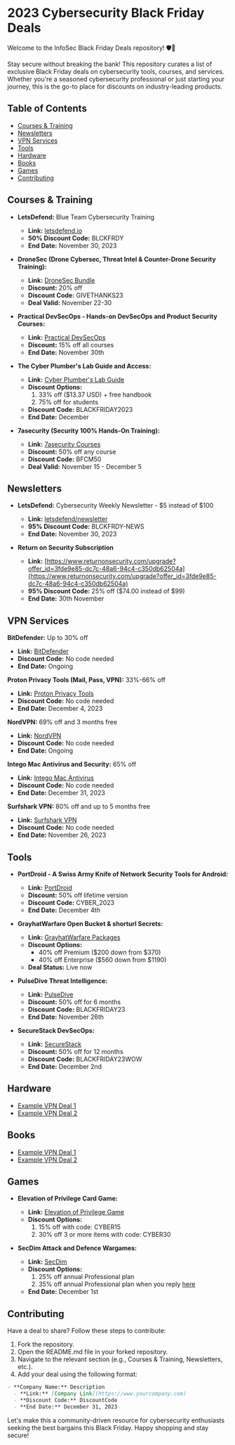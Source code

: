 # 2023 Cybersecurity Black Friday Deals

Welcome to the InfoSec Black Friday Deals repository! 🛡️🎁

Stay secure without breaking the bank! This repository curates a list of exclusive Black Friday deals on cybersecurity tools, courses, and services. Whether you're a seasoned cybersecurity professional or just starting your journey, this is the go-to place for discounts on industry-leading products.

## Table of Contents
- [Courses & Training](#courses--training)
- [Newsletters](#newsletters)
- [VPN Services](#vpn-services)
- [Tools](#tools)
- [Hardware](#hardware)
- [Books](#books)
- [Games](#games)
- [Contributing](#contributing)

## Courses & Training
- **LetsDefend:** Blue Team Cybersecurity Training
  - **Link:** [letsdefend.io](https://letsdefend.io)
  - **50% Discount Code:** BLCKFRDY
  - **End Date:** November 30, 2023

 - **DroneSec (Drone Cybersec, Threat Intel & Counter-Drone Security Training):**
   - **Link:** [DroneSec Bundle](https://training.dronesec.com/p/bundle)
   - **Discount:** 20% off
   - **Discount Code:** GIVETHANKS23
   - **Deal Valid:** November 22-30

- **Practical DevSecOps - Hands-on DevSecOps and Product Security Courses:**
  - **Link:** [Practical DevSecOps](https://www.practical-devsecops.com/black-friday/)
  - **Discount:** 15% off all courses
  - **End Date:** November 30th

- **The Cyber Plumber's Lab Guide and Access:**
  - **Link:** [Cyber Plumber's Lab Guide](https://opsdisk.gumroad.com/l/cphlab/blackfriday2023)
  - **Discount Options:**
    1. 33% off ($13.37 USD) + free handbook
    2. 75% off for students
  - **Discount Code:** BLACKFRIDAY2023
  - **End Date:** December

- **7asecurity (Security 100% Hands-On Training):**
  - **Link:** [7asecurity Courses](https://store.7asecurity.com)
  - **Discount:** 50% off any course
  - **Discount Code:** BFCM50
  - **Deal Valid:** November 15 - December 5



## Newsletters
- **LetsDefend:** Cybersecurity Weekly Newsletter - $5 instead of $100
  - **Link:** [letsdefend/newsletter](https://letsdefend.io/cybersecurity-news.html)
  - **95% Discount Code:** BLCKFRDY-NEWS
  - **End Date:** November 30, 2023

 
- **Return on Security Subscription**
  - **Link:** [https://www.returnonsecurity.com/upgrade?offer_id=3fde9e85-dc7c-48a6-94c4-c350db62504a](https://www.returnonsecurity.com/upgrade?offer_id=3fde9e85-dc7c-48a6-94c4-c350db62504a)
  - **95% Discount Code:** 25% off ($74.00 instead of $99)
  - **End Date:** 30th November
 

## VPN Services
**BitDefender:** Up to 30% off
  - **Link:** [BitDefender](https://www.bitdefender.com/solutions)
  - **Discount Code:** No code needed
  - **End Date:** Ongoing

**Proton Privacy Tools (Mail, Pass, VPN):** 33%-66% off
  - **Link:** [Proton Privacy Tools](https://proton.me/support/black-friday-2023)
  - **Discount Code:** No code needed
  - **End Date:** December 4, 2023

**NordVPN:** 69% off and 3 months free
  - **Link:** [NordVPN](https://nordvpn.com/offer)
  - **Discount Code:** No code needed
  - **End Date:** Ongoing

**Intego Mac Antivirus and Security:** 65% off
  - **Link:** [Intego Mac Antivirus](https://offer.intego.com/en/mpb-sale?aff_id=14341&coupon=1Y29X2&vpn=1)
  - **Discount Code:** No code needed
  - **End Date:** December 31, 2023

**Surfshark VPN:** 80% off and up to 5 months free
  - **Link:** [Surfshark VPN](https://surfshark.com/deal/blackfriday)
  - **Discount Code:** No code needed
  - **End Date:** November 26, 2023

## Tools
- **PortDroid - A Swiss Army Knife of Network Security Tools for Android:**
  - **Link:** [PortDroid](https://portdroid.net/black-friday-2023/)
  - **Discount:** 50% off lifetime version
  - **Discount Code:** CYBER_2023
  - **End Date:** December 4th

- **GrayhatWarfare Open Bucket & shorturl Secrets:**
  - **Link:** [GrayhatWarfare Packages](https://grayhatwarfare.com/packages)
  - **Discount Options:**
    - 40% off Premium ($200 down from $370)
    - 40% off Enterprise ($560 down from $1190)
  - **Deal Status:** Live now

- **PulseDive Threat Intelligence:**
  - **Link:** [PulseDive](https://pulsedive.com/about/enterprise)
  - **Discount:** 50% off for 6 months
  - **Discount Code:** BLACKFRIDAY23
  - **End Date:** November 26th

- **SecureStack DevSecOps:**
  - **Link:** [SecureStack](https://securestack.com/black-friday-sale)
  - **Discount:** 50% off for 12 months
  - **Discount Code:** BLACKFRIDAY23WOW
  - **End Date:** December 2nd


## Hardware
- [Example VPN Deal 1](link)
- [Example VPN Deal 2](link)

## Books
- [Example VPN Deal 1](link)
- [Example VPN Deal 2](link)

## Games
- **Elevation of Privilege Card Game:**
  - **Link:** [Elevation of Privilege Game](https://agilestationery.com/products/elevation-of-privilege-game)
  - **Discount Options:**
    1. 15% off with code: CYBER15
    2. 30% off 3 or more items with code: CYBER30

- **SecDim Attack and Defence Wargames:**
  - **Link:** [SecDim](https://secdim.com)
  - **Discount Options:**
    1. 25% off annual Professional plan
    2. 35% off annual Professional plan when you reply [here](https://discuss.secdim.com/t/35-off-annual-professional-plan/1568)
  - **End Date:** December 1st


## Contributing

Have a deal to share? Follow these steps to contribute:

1. Fork the repository.
2. Open the README.md file in your forked repository.
3. Navigate to the relevant section (e.g., Courses & Training, Newsletters, etc.).
4. Add your deal using the following format:

```markdown
- **Company Name:** Description
  - **Link:** [Company Link](https://www.yourcompany.com)
  - **Discount Code:** DiscountCode
  - **End Date:** December 31, 2023
```


Let's make this a community-driven resource for cybersecurity enthusiasts seeking the best bargains this Black Friday. Happy shopping and stay secure!
